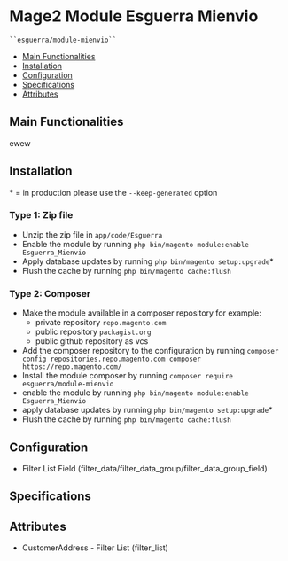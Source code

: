# Mage2 Module Esguerra Mienvio

    ``esguerra/module-mienvio``

 - [Main Functionalities](#markdown-header-main-functionalities)
 - [Installation](#markdown-header-installation)
 - [Configuration](#markdown-header-configuration)
 - [Specifications](#markdown-header-specifications)
 - [Attributes](#markdown-header-attributes)


## Main Functionalities
ewew

## Installation
\* = in production please use the `--keep-generated` option

### Type 1: Zip file

 - Unzip the zip file in `app/code/Esguerra`
 - Enable the module by running `php bin/magento module:enable Esguerra_Mienvio`
 - Apply database updates by running `php bin/magento setup:upgrade`\*
 - Flush the cache by running `php bin/magento cache:flush`

### Type 2: Composer

 - Make the module available in a composer repository for example:
    - private repository `repo.magento.com`
    - public repository `packagist.org`
    - public github repository as vcs
 - Add the composer repository to the configuration by running `composer config repositories.repo.magento.com composer https://repo.magento.com/`
 - Install the module composer by running `composer require esguerra/module-mienvio`
 - enable the module by running `php bin/magento module:enable Esguerra_Mienvio`
 - apply database updates by running `php bin/magento setup:upgrade`\*
 - Flush the cache by running `php bin/magento cache:flush`


## Configuration

 - Filter List Field (filter_data/filter_data_group/filter_data_group_field)


## Specifications




## Attributes

 - CustomerAddress - Filter List (filter_list)

